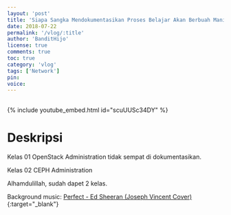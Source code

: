 ```yaml
---
layout: 'post'
title: 'Siapa Sangka Mendokumentasikan Proses Belajar Akan Berbuah Manis Pt. 3'
date: 2018-07-22
permalink: '/vlog/:title'
author: 'BanditHijo'
license: true
comments: true
toc: true
category: 'vlog'
tags: ['Network']
pin:
voice:
---
```


<div style="margin-top:30px;"></div>

{% include youtube_embed.html id="scuUUSc34DY" %}

# Deskripsi

Kelas 01 OpenStack Administration tidak sempat di dokumentasikan.

Kelas 02 CEPH Administration

Alhamdulillah, sudah dapet 2 kelas.

Background music:
[Perfect - Ed Sheeran (Joseph Vincent Cover)](https://youtu.be/qWVYmwNFn8M){:target="_blank"}
